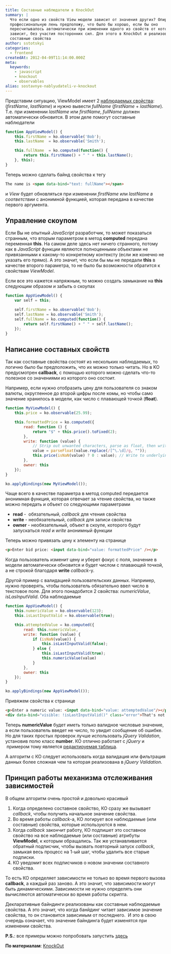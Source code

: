 ```yaml
---
title: Составные наблюдатели в KnockOut
summary: |
  Что если одно из свойств View модели зависит от значения других? Опираясь на
  профессиональную лень предположу, что было бы хорошо, если бы оно
  пересчитывалось автоматически при изменении одного из свойств от которого
  зависит, без участия посторонних сил. Для этого в KnockOut и реализованы
  составные свойства
author: sstotskyi
categories:
  - frontend
createdAt: 2012-04-09T11:14:00.000Z
meta:
  keywords:
    - javascript
    - knockout
    - observables
alias: sostavnye-nablyudateli-v-knockout
---
```


Представим ситуацию, ViewModel имеет 2 [наблюдаемых свойства](../knockout-nablyudaem-za-vsem-i-vezde): (_firstName_, _lastName_) и нужно вывести _fullName_ (_firstName_ \+ _lastName_). Т.е. при изменении _lastName_ или _firstName_, _fullName_ должен автоматически обновится. В этом деле помогут составные наблюдатели

```javascript
function AppViewModel() {
    this.firstName = ko.observable('Bob');
    this.lastName  = ko.observable('Smith');

    this.fullName  = ko.computed(function() {
        return this.firstName() + " " + this.lastName();
    }, this);
}
```

Теперь можно сделать байнд свойства к тегу

```html
The name is <span data-bind="text: fullName"></span>
```

и _View_ будет обновляться при изменении _firstName_ или _lastName в соответствии_ с анонимной функцией, которая передана в качестве первого аргумента.

## Управление скоупом

Если Вы не опытный _JavaScript_ разработчик, то может показаться странным, что вторым параметром в метод **computed** передана переменная **this**. На самом деле здесь нет ничего странного, потому как в _JavaScript_ функции являются полноценными объектами не привязанными к какому-то конкретному контексту (если же конечно не указать его прямо). А это значит, что если бы мы не передали **this** в качестве второго параметра, то не было бы возможности обратится к свойствам _ViewModel_.

Если все это кажется напряжным, то можно создать замыкание на **this** следующим образом и забыть о скоупах

```javascript
function AppViewModel() {
    var self = this;

    self.firstName = ko.observable('Bob');
    self.lastName = ko.observable('Smith');
    self.fullName = ko.computed(function() {
        return self.firstName() + " " + self.lastName();
    });
}
```

## Написание составных свойств

Так как составные свойства состоят из нескольких наблюдаемых, то логично было бы предположить, что их можно только читать. Но в KO предусмотрен **callback**, с помощью которого можно сделать что-то полезное со значениями из которого оно состоит.

Например, если нужно отобразить цену для пользователя со знаком валюты, округленное до второй цифры после комы, но чтобы само значение хранилось в модели, как число с плавающей точкой (**float**).

```javascript
function MyViewModel() {
    this.price = ko.observable(25.99);

    this.formattedPrice = ko.computed({
        read: function () {
            return "$" + this.price().toFixed(2);
        },
        write: function (value) {
            // Strip out unwanted characters, parse as float, then write the raw data back to the underlying "price" observable
            value = parseFloat(value.replace(/[^\.\d]/g, ""));
            this.price(isNaN(value) ? 0 : value); // Write to underlying storage
        },
        owner: this
    });
}

ko.applyBindings(new MyViewModel());
```

Чаще всего в качестве параметра в метод computed передается анонимная функция, которая отвечает за чтение свойства, но также можно передать и объект со следующими параметрами

*   **read** -  обязательный, _callback_ для чтения свойства
*   **write** - необязательный, _callback_ для записи свойства
*   **owner** - необязательный, объект в скоупе, которого будут запускаться _read_ и _write_ анонимный функции

Теперь можно привязать цену к элементу на странице

```html
<p>Enter bid price: <input data-bind="value: formattedPrice" /></p>
```

Когда пользователь изменит цену и уберет фокус с поля, значение в модели автоматически обновится и будет числом с плавающей точкой, а не строкой благодаря **write** _callback_\-у.

Другой пример с валидацией пользовательских данных. Например, нужно проверять, чтобы пользователь обязательно ввел число в текстовое поле. Для этого понадобится 2 свойства: _numericValue_, _isLasInputValid_. Оба наблюдаемые

```javascript
function AppViewModel() {
    this.numericValue = ko.observable(123);
    this.isLastInputValid = ko.observable(true);

    this.attemptedValue = ko.computed({
        read: this.numericValue,
        write: function (value) {
            if (isNaN(value)) {
                this.isLastInputValid(false);
            } else {
                this.isLastInputValid(true);
                this.numericValue(value)
            }
        },
        owner: this
    });
}

ko.applyBindings(new AppViewModel());
```

Привяжем свойства к странице

```html
<p>Enter a numeric value: <input data-bind="value: attemptedValue"/></p>
<div data-bind="visible: !isLastInputValid()" class="error">That's not a number!</div>
```

Теперь **numericValue** будет иметь только валидное числовые значение, а если пользователь введет не число, то увидит сообщение об ошибке. Но для таких простых проверок лучше использовать _jQuery Validation_, установив полю класс **number**. КО отлично работает с _jQuery_ и  примером тому является [редактируемая таблица](http://knockoutjs.com/examples/gridEditor.html).

А алгоритм с КО следует использовать когда валидация или фильтрация данных более сложная чем та которая реализована в _jQuery Validation_.

## Принцип работы механизма отслеживания зависимостей

В общем алгоритм очень простой и довольно красивый

1.  Когда определено составное свойство, КО сразу же вызывает _callback_, чтобы получить начальное значение свойства.
2.  Во время работы _callback_\-а, КО логирует все наблюдаемые (или составные) свойства, которые используются в нем.
3.  Когда _callback_ закончит работу, КО подпишет это составное свойство на все наблюдаемые (или составные) атрибуты **ViewModel**, к которым обращались. Так же устанавливается обратный подписчик, чтобы вызвать повторный запуск _callback_, замыкая весь процесс на 1-ый шаг, чтобы удалить все старые подписки.
4.  КО уведомит всех подписчиков о новом значении составного свойства.

То есть КО определяет зависимости не только во время первого вызова **callback**, а каждый раз заново. А это значит, что зависимости могут быть динамическими. Зависимости не нужно определять они вычисляются автоматически во время работы скрипта.

Декларативные байндинги реализованы как составные наблюдаемые свойства. А это значит, что когда банйдинг читает зависимое значение свойства, то он становится зависимым от последнего.  И это в свою очередь означает, что значение байндинга будет изменятся при изменении свойства.

**P.S.**: все примеры можно попробовать запустить [здесь](http://learn.knockoutjs.com/)

**По материалам**: [KnockOut](http://knockoutjs.com/documentation/computedObservables.html)
